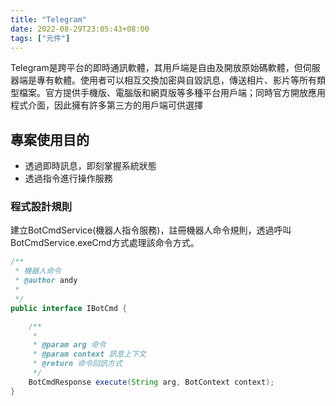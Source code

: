 ```yaml
---
title: "Telegram"
date: 2022-08-29T23:05:43+08:00
tags: ["元件"]
---
```

Telegram是跨平台的即時通訊軟體，其用戶端是自由及開放原始碼軟體，但伺服器端是專有軟體。使用者可以相互交換加密與自毀訊息，傳送相片、影片等所有類型檔案。官方提供手機版、電腦版和網頁版等多種平台用戶端；同時官方開放應用程式介面，因此擁有許多第三方的用戶端可供選擇


## 專案使用目的

* 透過即時訊息，即刻掌握系統狀態
* 透過指令進行操作服務


### 程式設計規則

建立BotCmdService(機器人指令服務)，註冊機器人命令規則，透過呼叫BotCmdService.exeCmd方式處理該命令方式。



```java
/**
 * 機器人命令
 * @author andy
 *
 */
public interface IBotCmd {

	/**
	 * 
	 * @param arg 命令
	 * @param context 訊息上下文
	 * @return 命令回訊方式
	 */ 
	BotCmdResponse execute(String arg, BotContext context);
}
```
